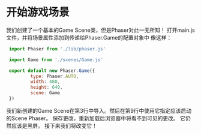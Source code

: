 # 开始游戏场景

我们创建了一个基本的Game Scene类，但是Phaser对此一无所知！
打开main.js文件，并将场景属性添加到传递给Phaser.Game的配置对象中
像这样：

```javascript
 import Phaser from './lib/phaser.js'

 import Game from './scenes/Game.js'

 export default new Phaser.Game({
         type: Phaser.AUTO,
         width: 480,
         height: 640,
         scene: Game
 })
```

我们新创建的Game Scene在第3行中导入。然后在第9行中使用它指定应该启动的Scene Phaser。
保存更改，重新加载后浏览器中将看不到可见的更改。 它仍然应该是黑屏。
接下来我们将改变它！